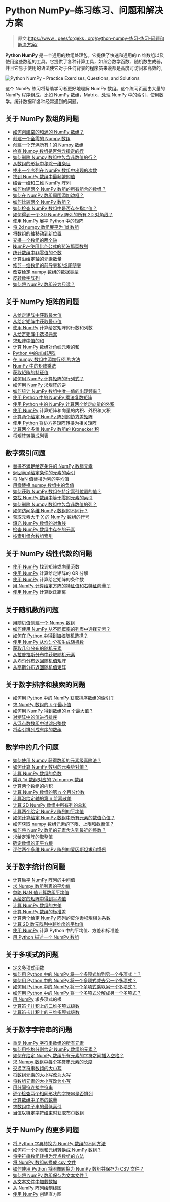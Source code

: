 # Python NumPy–练习练习、问题和解决方案

> 原文:[https://www . geesforgeks . org/python-numpy-练习-练习-问题和解决方案/](https://www.geeksforgeeks.org/python-numpy-practice-exercises-questions-and-solutions/)

**Python NumPy** 是一个通用的数组处理包。它提供了快速和通用的 n 维数组以及使用这些数组的工具。它提供了各种计算工具，如综合数学函数、随机数生成器，并且它易于使用的语法使它对于任何背景的程序员来说都是高度可访问和高效的。

![Python NumPy - Practice Exercises, Questions, and Solutions](img/45fdde30e81f345000e01cf7d36db7a1.png)

这个 NumPy 练习将帮助学习者更好地理解 NumPy 数组。这个练习页面由大量的 NumPy 程序组成，比如 NumPy 数组，Matrix，处理 NumPy 中的索引，使用数学。统计数据和各种经常遇到的问题。

## 关于 NumPy 数组的问题

*   [如何创建空的和满的 NumPy 数组？](https://www.geeksforgeeks.org/how-to-create-an-empty-and-a-full-numpy-array/)
*   [创建一个全零的 Numpy 数组](https://www.geeksforgeeks.org/create-a-numpy-array-filled-with-all-zeros-python/)
*   [创建一个充满所有 1 的 Numpy 数组](https://www.geeksforgeeks.org/create-a-numpy-array-filled-with-all-ones/)
*   [检查 Numpy 数组是否包含指定的行](https://www.geeksforgeeks.org/check-whether-a-numpy-array-contains-a-specified-row/)
*   [如何删除 Numpy 数组中包含非数值的行？](https://www.geeksforgeeks.org/how-to-remove-rows-in-numpy-array-that-contains-non-numeric-values/)
*   [从数组的形状中移除一维条目](https://www.geeksforgeeks.org/numpy-squeeze-in-python/)
*   [找出一个序列在 NumPy 数组中出现的次数](https://www.geeksforgeeks.org/find-the-number-of-occurrences-of-a-sequence-in-a-numpy-array/)
*   [找到 NumPy 数组中最频繁的值](https://www.geeksforgeeks.org/find-the-most-frequent-value-in-a-numpy-array/)
*   [结合一维和二维 NumPy 阵列](https://www.geeksforgeeks.org/combining-a-one-and-a-two-dimensional-numpy-array/)
*   [如何构建两个 NumPy 数组的所有组合的数组？](https://www.geeksforgeeks.org/how-to-build-an-array-of-all-combinations-of-two-numpy-arrays/)
*   [如何在 NumPy 数组周围添加边框？](https://www.geeksforgeeks.org/how-to-add-a-border-around-a-numpy-array/)
*   [如何比较两个 NumPy 数组？](https://www.geeksforgeeks.org/how-to-compare-two-numpy-arrays/)
*   [如何检查 NumPy 数组中是否存在指定值？](https://www.geeksforgeeks.org/how-to-check-whether-specified-values-are-present-in-numpy-array/)
*   [如何得到一个 3D NumPy 阵列的所有 2D 对角线？](https://www.geeksforgeeks.org/how-to-get-all-2d-diagonals-of-a-3d-numpy-array/)
*   [使用 NumPy](https://www.geeksforgeeks.org/flatten-a-matrix-in-python-using-numpy/) 展平 Python 中的矩阵
*   [将 2d numpy 数组展平为 1d 数组](https://www.geeksforgeeks.org/python-flatten-a-2d-numpy-array-into-1d-array/)
*   [将数组的轴移动到新位置](https://www.geeksforgeeks.org/numpy-moveaxis-function-python/)
*   [交换一个数组的两个轴](https://www.geeksforgeeks.org/numpy-swapaxes-function-python/)
*   [NumPy–使用比奈公式的斐波那契数列](https://www.geeksforgeeks.org/numpy-fibonacci-series-using-binet-formula/)
*   [统计数组中非零值的个数](https://www.geeksforgeeks.org/numpy-count_nonzero-method-python/)
*   [计算沿给定轴的元素数量](https://www.geeksforgeeks.org/numpy-size-function-python/)
*   [修剪一维数组的前导零和/或尾随零](https://www.geeksforgeeks.org/numpy-trim_zeros-in-python/)
*   [改变给定 numpy 数组的数据类型](https://www.geeksforgeeks.org/change-data-type-of-given-numpy-array/)
*   [反转数字阵列](https://www.geeksforgeeks.org/python-reverse-a-numpy-array/)
*   [如何将 NumPy 数组设为只读？](https://www.geeksforgeeks.org/how-to-make-a-numpy-array-read-only/)

## 关于 NumPy 矩阵的问题

*   [从给定矩阵中获取最大值](https://www.geeksforgeeks.org/python-numpy-matrix-max/)
*   [从给定矩阵中获取最小值](https://www.geeksforgeeks.org/python-numpy-matrix-min/)
*   [使用 NumPy](https://www.geeksforgeeks.org/find-the-number-of-rows-and-columns-of-a-given-matrix-using-numpy/) 计算给定矩阵的行数和列数
*   [从给定矩阵中选择元素](https://www.geeksforgeeks.org/python-numpy-matrix-take/)
*   [求矩阵中值的和](https://www.geeksforgeeks.org/python-numpy-matrix-sum/)
*   [计算 NumPy 数组对角线元素的和](https://www.geeksforgeeks.org/calculate-the-sum-of-the-diagonal-elements-of-a-numpy-array/)
*   [Python 中的加减矩阵](https://www.geeksforgeeks.org/adding-and-subtracting-matrices-in-python/)
*   [在 numpy 数组中添加行/列的方法](https://www.geeksforgeeks.org/python-ways-to-add-row-columns-in-numpy-array/)
*   [NumPy 中的矩阵乘法](https://www.geeksforgeeks.org/matrix-multiplication-in-numpy/)
*   [获取矩阵的特征值](https://www.geeksforgeeks.org/python-numpy-np-eigvals-method/)
*   [如何用 NumPy 计算矩阵的行列式？](https://www.geeksforgeeks.org/how-to-calculate-the-determinant-of-a-matrix-using-numpy/)
*   [如何用 NumPy 求矩阵的逆](https://www.geeksforgeeks.org/how-to-inverse-a-matrix-using-numpy/)
*   [如何统计 NumPy 数组中唯一值的出现频率？](https://www.geeksforgeeks.org/how-to-count-the-frequency-of-unique-values-in-numpy-array/)
*   [使用 Python 中的 NumPy 乘法复数矩阵](https://www.geeksforgeeks.org/multiply-matrices-of-complex-numbers-using-numpy-in-python/)
*   [使用 Python 中的 NumPy 计算两个给定向量的外积](https://www.geeksforgeeks.org/compute-the-outer-product-of-two-given-vectors-using-numpy-in-python/)
*   [使用 NumPy](https://www.geeksforgeeks.org/calculate-inner-outer-and-cross-products-of-matrices-and-vectors-using-numpy/) 计算矩阵和向量的内积、外积和叉积
*   [计算两个给定 NumPy 阵列的协方差矩阵](https://www.geeksforgeeks.org/compute-the-covariance-matrix-of-two-given-numpy-arrays/)
*   [使用 Python 将协方差矩阵转换为相关矩阵](https://www.geeksforgeeks.org/convert-covariance-matrix-to-correlation-matrix-using-python/)
*   [计算两个多维 NumPy 数组的 Kronecker 积](https://www.geeksforgeeks.org/compute-the-kronecker-product-of-two-mulitdimension-numpy-arrays/)
*   [将矩阵转换成列表](https://www.geeksforgeeks.org/python-numpy-matrix-tolist/)

## 数字索引问题

*   [替换不满足给定条件的 NumPy 数组元素](https://www.geeksforgeeks.org/replace-numpy-array-elements-that-doesnt-satisfy-the-given-condition/)
*   [返回满足给定条件的元素的索引](https://www.geeksforgeeks.org/numpy-where-in-python/)
*   [将 NaN 值替换为列的平均值](https://www.geeksforgeeks.org/python-replace-nan-values-with-average-of-columns/)
*   [用零替换 numpy 数组中的负值](https://www.geeksforgeeks.org/python-replace-negative-value-with-zero-in-numpy-array/)
*   [如何获取 NumPy 数组在特定索引位置的值？](https://www.geeksforgeeks.org/how-to-get-values-of-an-numpy-array-at-certain-index-positions/)
*   [查找 NumPy 数组中等于零的元素的索引](https://www.geeksforgeeks.org/find-indices-of-elements-equal-to-zero-in-a-numpy-array/)
*   [如何删除 Numpy 数组中包含非数值的列？](https://www.geeksforgeeks.org/how-to-remove-columns-in-numpy-array-that-contains-non-numeric-values/)
*   [如何访问多维 NumPy 数组的不同行？](https://www.geeksforgeeks.org/how-to-access-different-rows-of-a-multidimensional-numpy-array/)
*   [获取元素大于 X 的 NumPy 数组的行号](https://www.geeksforgeeks.org/get-row-numbers-of-numpy-array-having-element-larger-than-x/)
*   [填充 NumPy 数组的对角线](https://www.geeksforgeeks.org/python-numpy-fill_diagonal-method/)
*   [检查 NumPy 数组中存在的元素](https://www.geeksforgeeks.org/python-numpy-isin-method/)
*   [按索引组合数组索引](https://www.geeksforgeeks.org/python-numpy-dstack-method/)

## 关于 NumPy 线性代数的问题

*   [使用 NumPy](https://www.geeksforgeeks.org/find-a-matrix-or-vector-norm-using-numpy/) 找到矩阵或向量范数
*   [使用 NumPy](https://www.geeksforgeeks.org/calculate-the-qr-decomposition-of-a-given-matrix-using-numpy/) 计算给定矩阵的 QR 分解
*   [使用 NumPy](https://www.geeksforgeeks.org/compute-the-condition-number-of-a-given-matrix-using-numpy/) 计算给定矩阵的条件数
*   [用 NumPy 计算给定方阵的特征值和右特征向量？](https://www.geeksforgeeks.org/how-to-compute-the-eigenvalues-and-right-eigenvectors-of-a-given-square-array-using-numpy/)
*   [使用 NumPy](https://www.geeksforgeeks.org/calculate-the-euclidean-distance-using-numpy/) 计算欧氏距离

## 关于随机数的问题

*   [用随机值创建一个 Numpy 数组](https://www.geeksforgeeks.org/create-a-numpy-array-with-random-values-python/)
*   [如何使用 NumPy 从不同概率的列表中选择元素？](https://www.geeksforgeeks.org/how-to-choose-elements-from-the-list-with-different-probability-using-numpy/)
*   [如何在 Python 中得到加权随机选择？](https://www.geeksforgeeks.org/how-to-get-weighted-random-choice-in-python/)
*   [使用 NumPy 从均匀分布生成随机数](https://www.geeksforgeeks.org/generate-random-numbers-from-the-uniform-distribution-using-numpy/)
*   [获取几何分布的随机元素](https://www.geeksforgeeks.org/numpy-random-geometric-in-python/)
*   [从拉普拉斯分布中获取随机元素](https://www.geeksforgeeks.org/numpy-random-laplace-in-python/)
*   [从均匀分布返回随机值矩阵](https://www.geeksforgeeks.org/numpy-matrix-operations-rand-function/)
*   [从高斯分布返回随机值矩阵](https://www.geeksforgeeks.org/numpy-matrix-operations-randn-function/)

## 关于数字排序和搜索的问题

*   [如何用 Python 中的 NumPy 获取排序数组的索引？](https://www.geeksforgeeks.org/how-to-get-the-indices-of-the-sorted-array-using-numpy-in-python/)
*   [求 NumPy 数组的 k 个最小值](https://www.geeksforgeeks.org/finding-the-k-smallest-values-of-a-numpy-array/)
*   [如何用 NumPy 得到数组的 n 个最大值？](https://www.geeksforgeeks.org/how-to-get-the-n-largest-values-of-an-array-using-numpy/)
*   [对矩阵中的值进行排序](https://www.geeksforgeeks.org/python-numpy-matrix-sort/)
*   [从浮点数数组中过滤出整数](https://www.geeksforgeeks.org/python-filter-out-integers-from-float-numpy-array/)
*   [将索引排列成有序的数组](https://www.geeksforgeeks.org/numpy-searchsorted-in-python/)

## 数学中的几个问题

*   [如何使用 Numpy 获得数组的元素级真除法？](https://www.geeksforgeeks.org/how-to-get-element-wise-true-division-of-an-array-using-numpy/)
*   [如何计算 NumPy 数组的元素绝对值？](https://www.geeksforgeeks.org/how-to-calculate-the-element-wise-absolute-value-of-numpy-array/)
*   [计算 NumPy 数组的负数](https://www.geeksforgeeks.org/numpy-negative-in-python/)
*   [乘以 1d 数组对应的 2d numpy 数组](https://www.geeksforgeeks.org/python-multiply-2d-numpy-array-corresponding-to-1d-array/)
*   [计算两个数组的内积](https://www.geeksforgeeks.org/numpy-inner-in-python/)
*   [计算 NumPy 数组的第 n 个百分位数](https://www.geeksforgeeks.org/numpy-percentile-in-python/)
*   [计算沿给定轴的第 n 阶离散差](https://www.geeksforgeeks.org/numpy-diff-in-python/)
*   [计算 2D NumPy 数组中所有列的总和](https://www.geeksforgeeks.org/calculate-the-sum-of-all-columns-in-a-2d-numpy-array/)
*   [计算两个给定 NumPy 阵列的平均值](https://www.geeksforgeeks.org/calculate-average-values-of-two-given-numpy-arrays/)
*   [如何计算给定 NumPy 数组中所有元素的数值负值？](https://www.geeksforgeeks.org/how-to-compute-numerical-negative-value-for-all-elements-in-a-given-numpy-array/)
*   [如何获取 numpy 数组元素的下限、上限和截断值？](https://www.geeksforgeeks.org/how-to-get-the-floor-ceiling-and-truncated-values-of-the-elements-of-a-numpy-array/)
*   [如何将 NumPy 数组的元素舍入到最近的整数？](https://www.geeksforgeeks.org/how-to-round-elements-of-the-numpy-array-to-the-nearest-integer/)
*   [求给定矩阵的取整值](https://www.geeksforgeeks.org/python-numpy-matrix-round/)
*   [确定数组的正平方根](https://www.geeksforgeeks.org/numpy-sqrt-in-python/)
*   [评估两个多维 NumPy 阵列的爱因斯坦求和惯例](https://www.geeksforgeeks.org/evaluate-einsteins-summation-convention-of-two-multidimensional-numpy-arrays/)

## 关于数字统计的问题

*   [计算扁平 NumPy 阵列的中间值](https://www.geeksforgeeks.org/compute-the-median-of-the-flattened-numpy-array/)
*   [求 Numpy 数组列表的平均值](https://www.geeksforgeeks.org/python-find-mean-of-a-list-of-numpy-array/)
*   [忽略 NaN 值计算数组平均值](https://www.geeksforgeeks.org/python-numpy-nanmean-function/)
*   [从给定的矩阵中得到平均值](https://www.geeksforgeeks.org/python-numpy-matrix-mean/)
*   [计算 NumPy 数组的方差](https://www.geeksforgeeks.org/numpy-var-in-python/)
*   [计算 NumPy 数组的标准差](https://www.geeksforgeeks.org/numpy-std-in-python/)
*   [计算两个给定 NumPy 阵列的皮尔逊积矩相关系数](https://www.geeksforgeeks.org/compute-pearson-product-moment-correlation-coefficients-of-two-given-numpy-arrays/)
*   [计算 2D 数元阵列中跨维度的平均值](https://www.geeksforgeeks.org/calculate-the-mean-across-dimension-in-a-2d-numpy-array/)
*   [使用 NumPy](https://www.geeksforgeeks.org/calculate-the-average-variance-and-standard-deviation-in-python-using-numpy/) 计算 Python 中的平均值、方差和标准差
*   [用 Python 描述一个 NumPy 数组](https://www.geeksforgeeks.org/describe-a-numpy-array-in-python/)

## 关于多项式的问题

*   [定义多项式函数](https://www.geeksforgeeks.org/numpy-poly1d-in-python/)
*   [如何用 Python 中的 NumPy 将一个多项式加到另一个多项式上？](https://www.geeksforgeeks.org/how-to-add-one-polynomial-to-another-using-numpy-in-python/)
*   [如何用 Python 中的 NumPy 将一个多项式减去另一个多项式？](https://www.geeksforgeeks.org/how-to-subtract-one-polynomial-to-another-using-numpy-in-python/)
*   [如何用 Python 中的 NumPy 将一个多项式乘以另一个多项式？](https://www.geeksforgeeks.org/how-to-multiply-a-polynomial-to-another-using-numpy-in-python/)
*   [如何用 Python 中的 NumPy 将一个多项式分解成另一个多项式？](https://www.geeksforgeeks.org/how-to-divide-a-polynomial-to-another-using-numpy-in-python/)
*   [用 NumPy](https://www.geeksforgeeks.org/find-the-roots-of-the-polynomials-using-numpy/) 求多项式的根
*   [计算笛卡儿积上的二维多项式级数](https://www.geeksforgeeks.org/python-numpy-np-polygrid2d-method/)
*   [计算笛卡儿积上的三维多项式级数](https://www.geeksforgeeks.org/python-numpy-np-polygrid3d-method/)

## 关于数字字符串的问题

*   [重复 NumPy 字符串数组的所有元素](https://www.geeksforgeeks.org/repeat-all-the-elements-of-a-numpy-array-of-strings/)
*   [如何用空格分割给定 NumPy 数组的元素？](https://www.geeksforgeeks.org/how-to-split-the-element-of-a-given-numpy-array-with-spaces/)
*   [如何在给定 NumPy 数组所有元素的字符之间插入空格？](https://www.geeksforgeeks.org/how-to-insert-a-space-between-characters-of-all-the-elements-of-a-given-numpy-array/)
*   [求 Numpy 数组中每个字符串元素的长度](https://www.geeksforgeeks.org/find-the-length-of-each-string-element-in-the-numpy-array/)
*   [交换字符串数组的大小写](https://www.geeksforgeeks.org/numpy-string-operations-swapcase-function/)
*   [将数组元素的大小写改为大写](https://www.geeksforgeeks.org/numpy-string-operations-upper-function/)
*   [将数组元素的大小写改为小写](https://www.geeksforgeeks.org/numpy-string-operations-lower-function/)
*   [用分隔符连接字符串](https://www.geeksforgeeks.org/numpy-string-operations-join-function/)
*   [逐个检查两个相同形状的字符串是否排列](https://www.geeksforgeeks.org/numpy-string-operations-not_equal-function/)
*   [计算数组中子串的数量](https://www.geeksforgeeks.org/numpy-string-operations-count-function/)
*   [求数组中子串的最低索引](https://www.geeksforgeeks.org/numpy-string-operations-find-function/)
*   [当值以特定字符结束时获取布尔数组](https://www.geeksforgeeks.org/python-numpy-np-char-endswith-method/)

## 关于 NumPy 的更多问题

*   [将 Python 字典转换为 NumPy 数组的不同方法](https://www.geeksforgeeks.org/different-ways-to-convert-a-python-dictionary-to-a-numpy-array/)
*   [如何将一个列表和元组转换成 NumPy 数组？](https://www.geeksforgeeks.org/how-to-convert-a-list-and-tuple-into-numpy-arrays/)
*   [将字符串数组转换为浮点数组的方法](https://www.geeksforgeeks.org/python-ways-to-convert-array-of-strings-to-array-of-floats/)
*   [将 NumPy 数组转换成 csv 文件](https://www.geeksforgeeks.org/convert-a-numpy-array-into-a-csv-file/)
*   [如何使用 Python 将图像转换为 NumPy 数组并保存为 CSV 文件？](https://www.geeksforgeeks.org/how-to-convert-an-image-to-numpy-array-and-saveit-to-csv-file-using-python/)
*   [如何将 NumPy 数组保存为文本文件？](https://www.geeksforgeeks.org/how-to-save-a-numpy-array-to-a-text-file/)
*   [从文本文件中加载数据](https://www.geeksforgeeks.org/numpy-loadtxt-in-python/)
*   [从 NumPy 阵列绘制线图](https://www.geeksforgeeks.org/plot-line-graph-from-numpy-array/)
*   [使用 NumPy](https://www.geeksforgeeks.org/numpy-histogram-method-in-python/) 创建直方图
